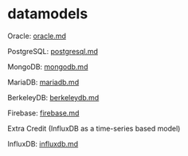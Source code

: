 # datamodels

Oracle: [oracle.md](oracle.md)

PostgreSQL: [postgresql.md](postgresql.md)

MongoDB: [mongodb.md](mongodb.md)

MariaDB: [mariadb.md](mariadb.md)

BerkeleyDB: [berkeleydb.md](berkeleydb.md)

Firebase: [firebase.md](firebase.md)

Extra Credit (InfluxDB as a time-series based model)

InfluxDB: [influxdb.md](influxdb.md)
